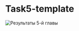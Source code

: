 # Task5-template

![Результаты 5-й главы](https://user-images.githubusercontent.com/24904825/103062727-c74d5d80-45b7-11eb-8b36-0c92a156747d.PNG)
